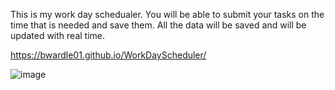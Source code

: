 This is my work day schedualer. You will be able to submit your tasks on the time that is needed and save them.
All the data will be saved and will be updated with real time.

https://bwardle01.github.io/WorkDayScheduler/

![image](https://user-images.githubusercontent.com/117225502/210691509-ea179989-9800-4d5d-ba34-a1c2fb070d21.png)
